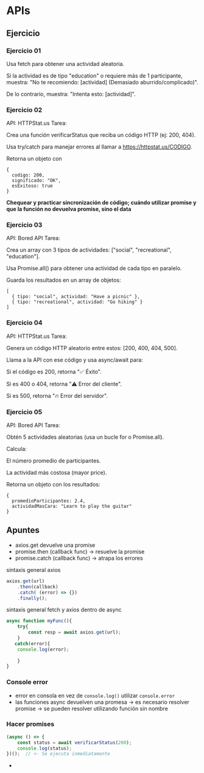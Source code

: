# APIs

## Ejercicio
### Ejercicio 01

Usa fetch para obtener una actividad aleatoria.

Si la actividad es de tipo "education" o requiere más de 1 participante, muestra:
"No te recomiendo: [actividad] (Demasiado aburrido/complicado)".

De lo contrario, muestra: "Intenta esto: [actividad]".

### Ejercicio 02
API: HTTPStat.us
Tarea:

Crea una función verificarStatus que reciba un código HTTP (ej: 200, 404).

Usa try/catch para manejar errores al llamar a https://httpstat.us/CODIGO.

Retorna un objeto con
```
{ 
  codigo: 200,
  significado: "OK",
  esExitoso: true 
}
```
**Chequear y practicar sincronización de código; cuándo utilizar promise y que la función no devuelva promise, sino el data**

### Ejercicio 03
API: Bored API
Tarea:

Crea un array con 3 tipos de actividades: ["social", "recreational", "education"].

Usa Promise.all() para obtener una actividad de cada tipo en paralelo.

Guarda los resultados en un array de objetos:
```
[
  { tipo: "social", actividad: "Have a picnic" },
  { tipo: "recreational", actividad: "Go hiking" }
]
```

### Ejercicio 04
API: HTTPStat.us
Tarea:

Genera un código HTTP aleatorio entre estos: [200, 400, 404, 500].

Llama a la API con ese código y usa async/await para:

Si el código es 200, retorna "✅ Éxito".

Si es 400 o 404, retorna "⚠️ Error del cliente".

Si es 500, retorna "🔥 Error del servidor".

### Ejercicio 05
API: Bored API
Tarea:

Obtén 5 actividades aleatorias (usa un bucle for o Promise.all).

Calcula:

El número promedio de participantes.

La actividad más costosa (mayor price).

Retorna un objeto con los resultados:
```
{
  promedioParticipantes: 2.4,
  actividadMasCara: "Learn to play the guitar"
}
```


## Apuntes
- axios.get devuelve una promise
- promise.then (callback func) -> resuelve la promise
- promise.catch (callback func) -> atrapa los errores

sintaxis general axios
```js
axios.get(url)
    .then(callback)
    .catch( (error) => {})
    .finally();
```

sintaxis general fetch y axios dentro de async
```js
async function myFunc(){
    try{
        const resp = await axios.get(url);
    }    
   catch(error){
    console.log(error);
    
    } 
}
```
### Console error
- error en consola en vez de `console.log()` utilizar `console.error`
- las funciones async devuelven una promesa -> es necesario resolver promise -> se pueden resolver utilizando función sin nombre

### Hacer promises
```js
(async () => {
    const status = await verificarStatus(200);
    console.log(status);
})();  // <- Se ejecuta inmediatamente
```
- 
